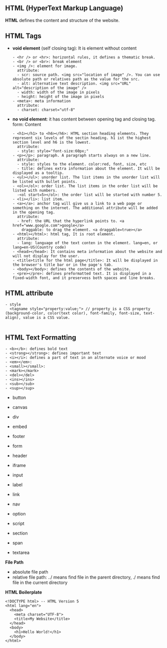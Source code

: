 ## HTML (HyperText Markup Language)
**HTML** defines the content and structure of the website.<br>

## HTML Tags
- **void element** (self closing tag): It is element without content
  ```
  - <hr /> or <hr>: horizontal rules, it defines a thematic break.
  - <br /> or <br>: break element
  - <img />: element for image.
    attribute:
    - scr: source path. <img src="location of image" />. You can use absolute path or relatives path as the value for the src.
    - alt: alternative text description. <img src="URL" alt="description of the image" />
    - width: width of the image in pixels
    - height: height of the image in pixels
  - <meta>: meta information
    attribute:
    - charset: charset="utf-8"
  ```
- **no void element**: it has content between opening tag and closing tag.
  form: <tag attribute=value anotherattribute=value>Content</tag>
  ```
  - <h1></h1> to <h6></h6>: HTML section heading elements. They represent six levels of the sectin heading. h1 ist the highest section level and h6 is the lowest.
    attribute:
    - style: style="font-size:60px;"
  - <p></p>: paragraph. A paragraph starts always on a new line.
    attribute:
    - style: styles to the element. color:red, font, size, etc
    - title: defines extra information about the element. It will be displayed as a tooltip.
  - <ul></ul>: unorder list. The list items in the unorder list will be listed with bullet points.
  - <ol></ol>: order list. The list items in the order list will be listed with numbers.
    -<ol start=5></ol>: the order list will be started with number 5. 
  - <li></li>: list item.
  - <a></a>: anchor tag will give us a link to a web page or something on the internet. The additional attribute will be added in the opening tag. 
    attribute:
    - href: the URL that the hyperlink points to. <a href="www.google.com">google</a>
      draggable: to drag the element. <a draggable=true></a>
  - <html></html>: html tag, It is root element.
    attribute:
    - lang: language of the text conten in the element. lang=en, or lang=en-US(Country code)
  - <head></head>: It contains meta information about the website and will not display for the user.
  - <title>title for the html page</title>: It will be displayed in the browser's title bar or in the page's tab.
  - <body></body>: defines the contents of the website.
  - <pre></pre>: defines preformatted text. It is displayed in a fixed-width font, and it preservess both spaces and line breaks.
  ```

## HTML attribute
```
- style
  <tagname style="property:value;"> // property is a CSS property (background-color, color(text color), font-family, font-size, text-align), value is a CSS value.
  
```
## HTML Text Formatting
```
- <b></b>: defines bold text
- <strong></strong>: defines important text
- <i></i>: defines a part of text in an alternate voice or mood
- <em></em>:
- <small></small>:
- <mark></mark>
- <del></del>
- <ins></ins>
- <sub></sub>
- <sup></sup>
```

- button
- canvas
- div

- embed
- footer
- form

- header


  
- iframe

- input
- label

- link

- nav

- option

- script
- section
- span

- textarea


**File Path**
- absolute file path
- relative file path: ../ means find file in the parent directory, ./ means find file in the current directory

**HTML Boilerplate**
```
<!DOCTYPE html> -- HTML Version 5
<html lang="en">
  <head>
    <meta charset="UTF-8">
    <title>My Website</title>
  </head>
  <body>
    <h1>Hello World!</h1>
  </body>
</html>
```
